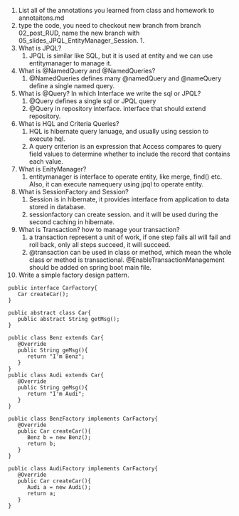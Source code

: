 1. List all of the annotations you learned from class and homework to annotaitons.md
2. type the code, you need to checkout new branch from branch 02_post_RUD, name the new branch with 05_slides_JPQL_EntityManager_Session.
   1. 
3. What is JPQL?
   1. JPQL is similar like SQL, but it is used at entity and we can  use entitymanager to manage it.
4. What is @NamedQuery and @NamedQueries?
   1. @NamedQueries defines many @namedQuery and @nameQuery define a single named query.
5. What is @Query? In which Interface we write the sql or JPQL?
   1. @Query defines a single sql or JPQL query
   2. @Query in repository interface. interface that should extend repository.
6. What is HQL and Criteria Queries?
   1. HQL is hibernate query lanuage, and usually using session to execute hql.
   2. A query criterion is an expression that Access compares to query field values to determine whether to include the record that contains each value.
7. What is EnityManager?
   1. entitymanager is interface to operate entity, like merge, find() etc. Also, it can execute namequery using jpql to operate entity.
8. What is SessionFactory and Session?
   1. Session is in hibernate, it provides interface from application to data stored in database.
   2. sessionfactory can create session. and it will be used during the second caching in hibernate.
9.  What is Transaction? how to manage your transaction?
    1.  a transaction represent a unit of work, if one step fails all will fail and roll back, only all steps succeed, it will succeed.
    2.  @transaction can be used in class or method, which mean the whole class or method is transactional. @EnableTransactionManagement should be added on spring boot main file.
10. Write a simple factory design pattern.
   ```
   public interface CarFactory{
      Car createCar();
   }

   public abstract class Car{
      public abstract String getMsg();
   }

   public class Benz extends Car{
      @Override
      public String geMsg(){
         return "I'm Benz";
      }
   }
   public class Audi extends Car{
      @Override
      public String geMsg(){
         return "I'm Audi";
      }
   }

   public class BenzFactory implements CarFactory{
      @Override
      public Car createCar(){
         Benz b = new Benz();
         return b;
      }
   }

   public class AudiFactory implements CarFactory{
      @Override
      public Car createCar(){
         Audi a = new Audi();
         return a;
      }
   }
   ```